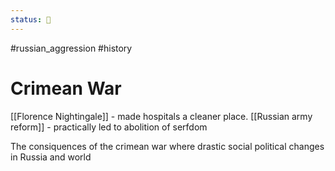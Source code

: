 ```yaml
---
status: 🌱
---
```

#russian_aggression 
#history 
# Crimean War
[[Florence Nightingale]]  - made hospitals a cleaner place.
[[Russian army reform]] - practically led to abolition of serfdom   

The consiquences of the crimean war where drastic social political changes in Russia and world 



